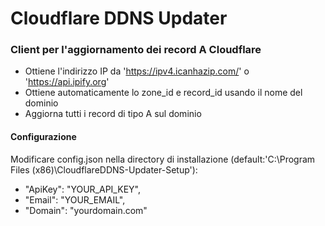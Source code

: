 # Cloudflare DDNS Updater

### Client per l'aggiornamento dei record A Cloudflare

- Ottiene l'indirizzo IP da 'https://ipv4.icanhazip.com/' o 'https://api.ipify.org'
- Ottiene automaticamente lo zone_id e record_id usando il nome del dominio
- Aggiorna tutti i record di tipo A sul dominio

#### Configurazione

Modificare config.json nella directory di installazione (default:'C:\Program Files (x86)\CloudflareDDNS-Updater-Setup'):

  -   "ApiKey": "YOUR_API_KEY",
  -   "Email": "YOUR_EMAIL",
  -   "Domain": "yourdomain.com"
